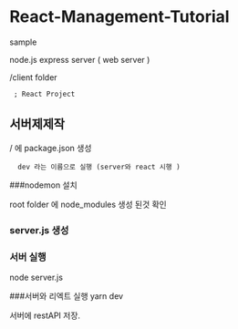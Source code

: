 # React-Management-Tutorial
sample


node.js express server ( web server )







/client   folder

     ; React Project 
     
     
## 서버제제작

/ 에  package.json  생성 


      dev 라는 이름으로 실행 (server와 react 시행 )



###nodemon  설치 

   root folder 에  node_modules 생성 된것 확인
   
   
### server.js 생성 



### 서버 실행 
node server.js    

###서버와 리엑트 실행
yarn dev 



서버에 restAPI 저장.





